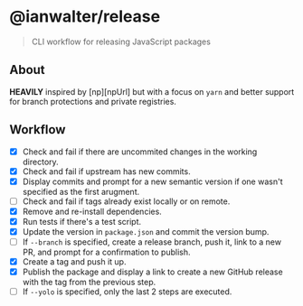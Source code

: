 # @ianwalter/release
> CLI workflow for releasing JavaScript packages

## About

**HEAVILY** inspired by [np][npUrl] but with a focus on `yarn` and better
support for branch protections and private registries.

## Workflow

- [x] Check and fail if there are uncommited changes in the working directory.
- [x] Check and fail if upstream has new commits.
- [x] Display commits and prompt for a new semantic version if one wasn't
      specified as the first arugment.
- [ ] Check and fail if tags already exist locally or on remote.
- [x] Remove and re-install dependencies.
- [x] Run tests if there's a test script.
- [x] Update the version in `package.json` and commit the version bump.
- [ ] If `--branch` is specified, create a release branch, push it, link to a
      new PR, and prompt for a confirmation to publish.
- [x] Create a tag and push it up.
- [x] Publish the package and display a link to create a new GitHub release with
      the tag from the previous step.
- [ ] If `--yolo` is specified, only the last 2 steps are executed.
